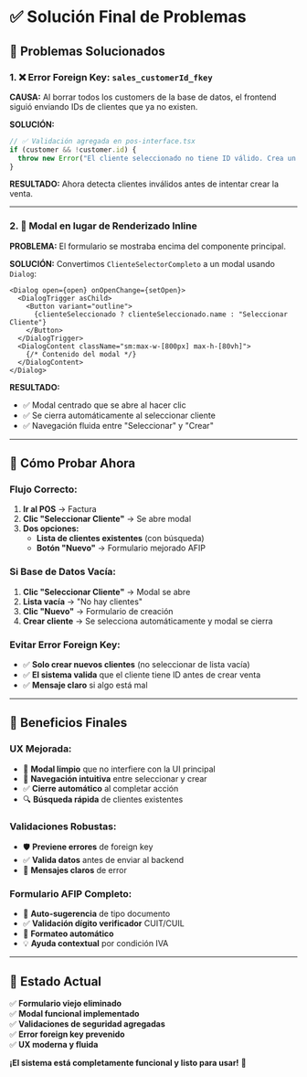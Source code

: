 # ✅ Solución Final de Problemas

## 🎯 **Problemas Solucionados**

### **1. ❌ Error Foreign Key: `sales_customerId_fkey`**

**CAUSA:** Al borrar todos los customers de la base de datos, el frontend siguió enviando IDs de clientes que ya no existen.

**SOLUCIÓN:**
```typescript
// ✅ Validación agregada en pos-interface.tsx
if (customer && !customer.id) {
  throw new Error("El cliente seleccionado no tiene ID válido. Crea un nuevo cliente.");
}
```

**RESULTADO:** Ahora detecta clientes inválidos antes de intentar crear la venta.

---

### **2. 🎨 Modal en lugar de Renderizado Inline**

**PROBLEMA:** El formulario se mostraba encima del componente principal.

**SOLUCIÓN:** Convertimos `ClienteSelectorCompleto` a un modal usando `Dialog`:

```tsx
<Dialog open={open} onOpenChange={setOpen}>
  <DialogTrigger asChild>
    <Button variant="outline">
      {clienteSeleccionado ? clienteSeleccionado.name : "Seleccionar Cliente"}
    </Button>
  </DialogTrigger>
  <DialogContent className="sm:max-w-[800px] max-h-[80vh]">
    {/* Contenido del modal */}
  </DialogContent>
</Dialog>
```

**RESULTADO:** 
- ✅ Modal centrado que se abre al hacer clic
- ✅ Se cierra automáticamente al seleccionar cliente
- ✅ Navegación fluida entre "Seleccionar" y "Crear"

---

## 🧪 **Cómo Probar Ahora**

### **Flujo Correcto:**

1. **Ir al POS** → Factura
2. **Clic "Seleccionar Cliente"** → Se abre modal
3. **Dos opciones:**
   - **Lista de clientes existentes** (con búsqueda)
   - **Botón "Nuevo"** → Formulario mejorado AFIP

### **Si Base de Datos Vacía:**
1. **Clic "Seleccionar Cliente"** → Modal se abre
2. **Lista vacía** → "No hay clientes"
3. **Clic "Nuevo"** → Formulario de creación
4. **Crear cliente** → Se selecciona automáticamente y modal se cierra

### **Evitar Error Foreign Key:**
- ✅ **Solo crear nuevos clientes** (no seleccionar de lista vacía)
- ✅ **El sistema valida** que el cliente tiene ID antes de crear venta
- ✅ **Mensaje claro** si algo está mal

---

## 🎉 **Beneficios Finales**

### **UX Mejorada:**
- 🎯 **Modal limpio** que no interfiere con la UI principal
- 🔄 **Navegación intuitiva** entre seleccionar y crear
- ✅ **Cierre automático** al completar acción
- 🔍 **Búsqueda rápida** de clientes existentes

### **Validaciones Robustas:**
- 🛡️ **Previene errores** de foreign key
- ✅ **Valida datos** antes de enviar al backend
- 📝 **Mensajes claros** de error

### **Formulario AFIP Completo:**
- 🎯 **Auto-sugerencia** de tipo documento
- ✅ **Validación dígito verificador** CUIT/CUIL
- 🔄 **Formateo automático** 
- 💡 **Ayuda contextual** por condición IVA

---

## 🚀 **Estado Actual**

✅ **Formulario viejo eliminado**  
✅ **Modal funcional implementado**  
✅ **Validaciones de seguridad agregadas**  
✅ **Error foreign key prevenido**  
✅ **UX moderna y fluida**  

**¡El sistema está completamente funcional y listo para usar!** 🎉

